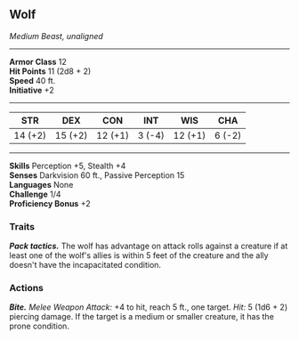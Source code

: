 <div class="statblock">
<h2>Wolf</h2>
<em>Medium Beast, unaligned</em>
<hr>
<strong>Armor Class</strong> 12
<br>
<strong>Hit Points</strong> 11 (2d8 + 2)
<br>
<strong>Speed</strong> 40 ft.
<br>
<strong>Initiative</strong> +2
<hr>
<table class="ability-table">
  <thead>
    <tr>
      <th>STR</th>
      <th>DEX</th>
      <th>CON</th>
      <th>INT</th>
      <th>WIS</th>
      <th>CHA</th>
    </tr>
  </thead>
  <tbody>
    <tr>
      <td>14 (+2)</td>
      <td>15 (+2)</td>
      <td>12 (+1)</td>
      <td> 3 (-4)</td>
      <td>12 (+1)</td>
      <td>6 (-2)</td>
    </tr>
  </tbody>
</table>
<hr>
<strong>Skills</strong> Perception +5, Stealth +4 <br>
<strong>Senses</strong> Darkvision 60 ft., Passive Perception 15<br>
<strong>Languages</strong> None<br>
<strong>Challenge</strong> 1/4<br>
<strong>Proficiency Bonus</strong> +2<br>
<h3>Traits</h3>
<p><strong><em>Pack tactics.</em></strong> The wolf has advantage on attack rolls against a creature if at least one of the wolf's allies is within 5 feet of the creature and the ally doesn't have the incapacitated condition.</p>
<h3>Actions</h3>
<p><strong><em>Bite.</em></strong> <em>Melee Weapon Attack:</em> +4 to hit, reach 5 ft., one target. <em>Hit:</em> 5 (1d6 + 2) piercing damage. If the target is a medium or smaller creature, it has the prone condition.</p>
</div>
